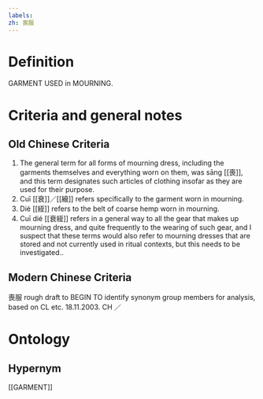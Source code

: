 ```yaml
---
labels: 
zh: 喪服
---
```


# Definition
GARMENT USED in MOURNING.
# Criteria and general notes
## Old Chinese Criteria
1. The general term for all forms of mourning dress, including the garments themselves and everything worn on them, was sāng [[喪]], and this term designates such articles of clothing insofar as they are used for their purpose.
2. Cuī [[衰]]／[[縗]] refers specifically to the garment worn in mourning.
3. Dié [[絰]] refers to the belt of coarse hemp worn in mourning.
4. Cuī dié [[衰絰]] refers in a general way to all the gear that makes up mourning dress, and quite frequently to the wearing of such gear, and I suspect that these terms would also refer to mourning dresses that are stored and not currently used in ritual contexts, but this needs to be investigated..
## Modern Chinese Criteria
喪服
rough draft to BEGIN TO identify synonym group members for analysis, based on CL etc. 18.11.2003. CH ／
# Ontology

## Hypernym
[[GARMENT]]